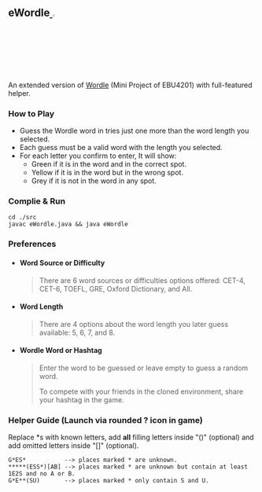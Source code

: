 ## eWordle<a href="https://github.com/mczhuang/eWordle"> <img src="https://github.githubassets.com/images/modules/site/icons/footer/github-mark.svg" width="3%"></a>

An extended version of [Wordle](http://nytimes.com/games/wordle) (Mini Project of EBU4201) with full-featured helper.

### How to Play

+ Guess the Wordle word in tries just one more than the word length you selected.
+ Each guess must be a valid word with the length you selected.
+ For each letter you confirm to enter, It will show:
    + Green if it is in the word and in the correct spot.
    + Yellow if it is in the word but in the wrong spot.
    + Grey if it is not in the word in any spot.

### Complie & Run


```shell
cd ./src
javac eWordle.java && java eWordle
```
### Preferences

+ #### Word Source or Difficulty

    > There are 6 word sources or difficulties options offered: CET-4, CET-6, TOEFL, GRE, Oxford Dictionary, and All.

+ #### Word Length

    > There are 4 options about the word length you later guess available: 5, 6, 7, and 8.

+ #### Wordle Word or Hashtag

    > Enter the word to be guessed or leave empty to guess a random word.
    >
    > To compete with your friends in the cloned environment, share your hashtag in the game.
  

### Helper Guide (Launch via rounded ? icon in game) 

Replace *s with known letters, add **all** filling letters inside "()" (optional) and add omitted letters inside "[]" (optional).

```
G*ES*           --> places marked * are unknown.
*****(ESS*)[AB] --> places marked * are unknown but contain at least 1E2S and no A or B.
G*E**(SU)       --> places marked * only contain S and U.
```


 
